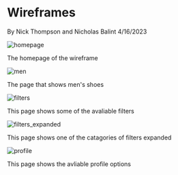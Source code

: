 # Wireframes

By Nick Thompson and Nicholas Balint 4/16/2023


![homepage](/ShoeExpert/Assets/Hompage.jpg)

The homepage of the wireframe


![men](/ShoeExpert/Assets/Men.jpg)

The page that shows men's shoes


![filters](/ShoeExpert/Assets/Filters.jpg)

This page shows some of the avaliable filters 


![filters_expanded](/ShoeExpert/Assets/Filters_expanded.jpg)

This page shows one of the catagories of filters expanded


![profile](/ShoeExpert/Assets/Profile.jpg)

This page shows the avliable profile options
